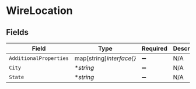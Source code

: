 # WireLocation


## Fields

| Field                    | Type                     | Required                 | Description              | Example                  |
| ------------------------ | ------------------------ | ------------------------ | ------------------------ | ------------------------ |
| `AdditionalProperties`   | map[string]*interface{}* | :heavy_minus_sign:       | N/A                      |                          |
| `City`                   | **string*                | :heavy_minus_sign:       | N/A                      | Boulder                  |
| `State`                  | **string*                | :heavy_minus_sign:       | N/A                      | Colorado                 |